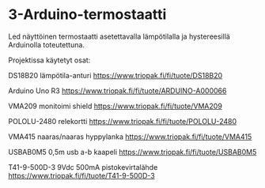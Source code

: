 # 3-Arduino-termostaatti
Led näyttöinen termostaatti asetettavalla lämpötilalla ja hystereesillä Arduinolla toteutettuna.

Projektissa käytetyt osat:

DS18B20 lämpötila-anturi https://www.triopak.fi/fi/tuote/DS18B20

Arduino Uno R3 https://www.triopak.fi/fi/tuote/ARDUINO-A000066

VMA209 monitoimi shield https://www.triopak.fi/fi/tuote/VMA209

POLOLU-2480 relekortti https://www.triopak.fi/fi/tuote/POLOLU-2480

VMA415 naaras/naaras hyppylanka https://www.triopak.fi/fi/tuote/VMA415

USBAB0M5 0,5m usb a-b kaapeli https://www.triopak.fi/fi/tuote/USBAB0M5

T41-9-500D-3 9Vdc 500mA pistokevirtalähde https://www.triopak.fi/fi/tuote/T41-9-500D-3
